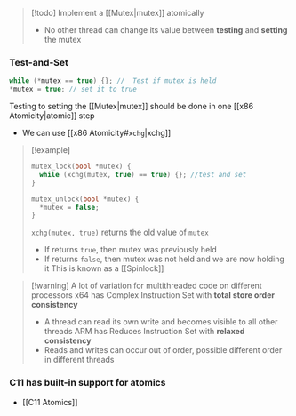 > [!todo] Implement a [[Mutex|mutex]] atomically
> * No other thread can change its value between **testing** and **setting** the mutex

### Test-and-Set
```C
while (*mutex == true) {}; //  Test if mutex is held
*mutex = true; // set it to true
```
Testing to setting the [[Mutex|mutex]] should be done in one [[x86 Atomicity|atomic]] step
* We can use [[x86 Atomicity#`xchg`|xchg]] 
> [!example] 
> ```c
> mutex_lock(bool *mutex) {
> 	while (xchg(mutex, true) == true) {}; //test and set
> }
> ```
> 
> ```c
> mutex_unlock(bool *mutex) {
> 	*mutex = false;
> }
> ```
> `xchg(mutex, true)` returns the old value of `mutex`
> * If returns `true`, then mutex was previously held
> * If returns `false`, then mutex was not held and we are now holding it
> This is known as a [[Spinlock]]

> [!warning] A lot of variation for multithreaded code on different processors
> x64 has Complex Instruction Set with **total store order consistency**
> * A thread can read its own write and becomes visible to all other threads
> ARM has Reduces Instruction Set with **relaxed consistency**
> * Reads and writes can occur out of order, possible different order in different threads

### C11 has built-in support for atomics
* [[C11 Atomics]]
